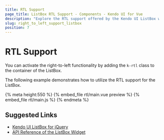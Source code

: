 ```yaml
---
title: RTL Support
page_title: ListBox RTL Support - Components - Kendo UI for Vue
description: "Explore the RTL support offered by the Kendo UI ListBox wrapper for Vue."
slug: right_to_left_support_listbox
position: 7
---
```


# RTL Support

You can activate the right-to-left functionality by adding the `k-rtl` class to the container of the ListBox.

The following example demonstrates how to utilize the RTL support for the ListBox.

{% meta height:550 %}
{% embed_file rtl/main.vue preview %}
{% embed_file rtl/main.js %}
{% endmeta %}

## Suggested Links

* [Kendo UI ListBox for jQuery](https://demos.telerik.com/kendo-ui/listbox/index)
* [API Reference of the ListBox Widget](https://docs.telerik.com/kendo-ui/api/javascript/ui/listbox)
